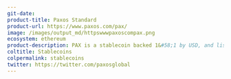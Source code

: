 ```yaml
---
git-date: 
product-title: Paxos Standard
product-url: https://www.paxos.com/pax/
image: /images/output_md/httpswwwpaxoscompax.png
ecosystem: ethereum
product-description: PAX is a stablecoin backed 1&#58;1 by USD, and listed on over 90 exchanges.
coltitle: Stablecoins
colpermalink: stablecoins
twitter: https://twitter.com/paxosglobal
---
```

